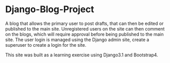 # Django-Blog-Project
A blog that allows the primary user to post drafts, that can then be edited or published to the main site. Unregistered users on the site can then
comment on the blogs, which will require approval before being published to the main site. The user login is managed using the Django admin site, create a
superuser to create a login for the site.

This site was built as a learning exercise using Django3.1 and Bootstrap4.
